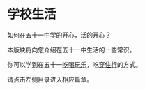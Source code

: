 # 学校生活

如何在五十一中学的开心，活的开心？

本版块将向您介绍在五十一中生活的一些常识。

你可以学到在五十一[吃喝](./吃.md)[玩乐](./玩.md)，吃[穿](./穿.md)[住](./住.md)[行](./行.md)的方式。

请点击左侧目录进入相应篇章。